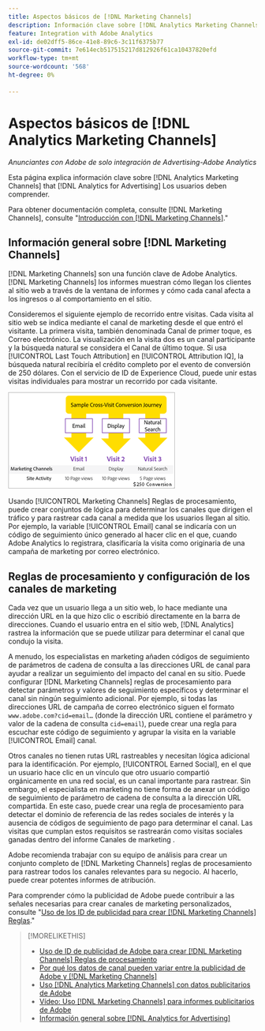 ```yaml
---
title: Aspectos básicos de [!DNL Marketing Channels]
description: Información clave sobre [!DNL Analytics Marketing Channels] that [!DNL Analytics for Advertising] Los usuarios deben comprender.
feature: Integration with Adobe Analytics
exl-id: de02dff5-86ce-41e8-89c6-3c11f6375b77
source-git-commit: 7e614ecb517515217d812926f61ca10437820efd
workflow-type: tm+mt
source-wordcount: '568'
ht-degree: 0%

---
```


# Aspectos básicos de [!DNL Analytics Marketing Channels]

*Anunciantes con Adobe de solo integración de Advertising-Adobe Analytics*

Esta página explica información clave sobre [!DNL Analytics Marketing Channels] that [!DNL Analytics for Advertising] Los usuarios deben comprender.

Para obtener documentación completa, consulte [!DNL Marketing Channels], consulte &quot;[Introducción con [!DNL Marketing Channels]](https://experienceleague.adobe.com/docs/analytics/components/marketing-channels/c-getting-started-mchannel.html).&quot;

## Información general sobre [!DNL Marketing Channels]

[!DNL Marketing Channels] son una función clave de Adobe Analytics. [!DNL Marketing Channels] los informes muestran cómo llegan los clientes al sitio web a través de la ventana de informes y cómo cada canal afecta a los ingresos o al comportamiento en el sitio.

Consideremos el siguiente ejemplo de recorrido entre visitas. Cada visita al sitio web se indica mediante el canal de marketing desde el que entró el visitante. La primera visita, también denominada Canal de primer toque, es Correo electrónico. La visualización en la visita dos es un canal participante y la búsqueda natural se considera el Canal de último toque. Si usa [!UICONTROL Last Touch Attribution] en [!UICONTROL Attribution IQ], la búsqueda natural recibiría el crédito completo por el evento de conversión de 250 dólares. Con el servicio de ID de Experience Cloud, puede unir estas visitas individuales para mostrar un recorrido por cada visitante.

![Ejemplo de recorrido de conversión entre visitas en los canales de marketing](/help/integrations/assets/a4adc-mc-sample-journey.png)

Usando [!UICONTROL Marketing Channels] Reglas de procesamiento, puede crear conjuntos de lógica para determinar los canales que dirigen el tráfico y para rastrear cada canal a medida que los usuarios llegan al sitio. Por ejemplo, la variable [!UICONTROL Email] canal se indicaría con un código de seguimiento único generado al hacer clic en el que, cuando Adobe Analytics lo registrara, clasificaría la visita como originaria de una campaña de marketing por correo electrónico.

## Reglas de procesamiento y configuración de los canales de marketing

Cada vez que un usuario llega a un sitio web, lo hace mediante una dirección URL en la que hizo clic o escribió directamente en la barra de direcciones. Cuando el usuario entra en el sitio web, [!DNL Analytics] rastrea la información que se puede utilizar para determinar el canal que condujo la visita.

A menudo, los especialistas en marketing añaden códigos de seguimiento de parámetros de cadena de consulta a las direcciones URL de canal para ayudar a realizar un seguimiento del impacto del canal en su sitio. Puede configurar [!DNL Marketing Channels] reglas de procesamiento para detectar parámetros y valores de seguimiento específicos y determinar el canal sin ningún seguimiento adicional. Por ejemplo, si todas las direcciones URL de campaña de correo electrónico siguen el formato `www.adobe.com?cid=email…` (donde la dirección URL contiene el parámetro y valor de la cadena de consulta `cid=email`), puede crear una regla para escuchar este código de seguimiento y agrupar la visita en la variable [!UICONTROL Email] canal.

Otros canales no tienen rutas URL rastreables y necesitan lógica adicional para la identificación. Por ejemplo, [!UICONTROL Earned Social], en el que un usuario hace clic en un vínculo que otro usuario compartió orgánicamente en una red social, es un canal importante para rastrear. Sin embargo, el especialista en marketing no tiene forma de anexar un código de seguimiento de parámetro de cadena de consulta a la dirección URL compartida. En este caso, puede crear una regla de procesamiento para detectar el dominio de referencia de las redes sociales de interés y la ausencia de códigos de seguimiento de pago para determinar el canal. Las visitas que cumplan estos requisitos se rastrearán como visitas sociales ganadas dentro del informe Canales de marketing .

Adobe recomienda trabajar con su equipo de análisis para crear un conjunto completo de [!DNL Marketing Channels] reglas de procesamiento para rastrear todos los canales relevantes para su negocio. Al hacerlo, puede crear potentes informes de atribución.

Para comprender cómo la publicidad de Adobe puede contribuir a las señales necesarias para crear canales de marketing personalizados, consulte &quot;[Uso de los ID de publicidad para crear [!DNL Marketing Channels] Reglas](mc-ids.md).&quot;

>[!MORELIKETHIS]
>
>* [Uso de ID de publicidad de Adobe para crear [!DNL Marketing Channels] Reglas de procesamiento](mc-ids.md)
>* [Por qué los datos de canal pueden variar entre la publicidad de Adobe y [!DNL Marketing Channels]](mc-data-variances.md)
>* [Uso [!DNL Analytics Marketing Channels] con datos publicitarios de Adobe](mc-ac-data.md)
>* [Vídeo: Uso [!DNL Marketing Channels] para informes publicitarios de Adobe](https://experienceleague.adobe.com/docs/advertising-learn/tutorials/analytics/analytics-reporting-a4adc.html)
>* [Información general sobre [!DNL Analytics for Advertising]](/help/integrations/analytics/overview.md)

